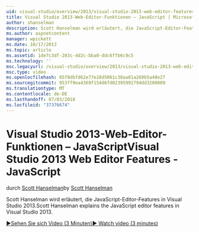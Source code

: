 ```yaml
---
uid: visual-studio/overview/2013/visual-studio-2013-web-editor-features-javascript
title: Visual Studio 2013-Web-Editor-Funktionen – JavaScript | Microsoft-Dokumentation
author: shanselman
description: Scott Hanselman wird erläutert, die JavaScript-Editor-Features in Visual Studio 2013.
ms.author: aspnetcontent
manager: wpickett
ms.date: 10/17/2013
ms.topic: article
ms.assetid: 1de7c3df-203c-4d2c-bba0-ddc6ffb6c9c5
ms.technology: ''
msc.legacyurl: /visual-studio/overview/2013/visual-studio-2013-web-editor-features-javascript
msc.type: video
ms.openlocfilehash: 85f8dbfd62e77e28d5061c38aa81a269b5a48e27
ms.sourcegitcommit: 953ff9ea4369f154d6fd0239599279ddd3280009
ms.translationtype: MT
ms.contentlocale: de-DE
ms.lasthandoff: 07/03/2018
ms.locfileid: "37376674"
---
```

<a name="visual-studio-2013-web-editor-features---javascript"></a><span data-ttu-id="14f8a-103">Visual Studio 2013-Web-Editor-Funktionen – JavaScript</span><span class="sxs-lookup"><span data-stu-id="14f8a-103">Visual Studio 2013 Web Editor Features - JavaScript</span></span>
====================
<span data-ttu-id="14f8a-104">durch [Scott Hanselman](https://github.com/shanselman)</span><span class="sxs-lookup"><span data-stu-id="14f8a-104">by [Scott Hanselman](https://github.com/shanselman)</span></span>

<span data-ttu-id="14f8a-105">Scott Hanselman wird erläutert, die JavaScript-Editor-Features in Visual Studio 2013.</span><span class="sxs-lookup"><span data-stu-id="14f8a-105">Scott Hanselman explains the JavaScript editor features in Visual Studio 2013.</span></span>

[<span data-ttu-id="14f8a-106">&#9654;Sehen Sie sich Video (3 Minuten)</span><span class="sxs-lookup"><span data-stu-id="14f8a-106">&#9654; Watch video (3 minutes)</span></span>](https://channel9.msdn.com/Blogs/ASP-NET-Site-Videos/visual-studio-2013-web-editor-features-javascript)
